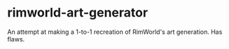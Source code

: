 # rimworld-art-generator
An attempt at making a 1-to-1 recreation of RimWorld's art generation. Has flaws.
